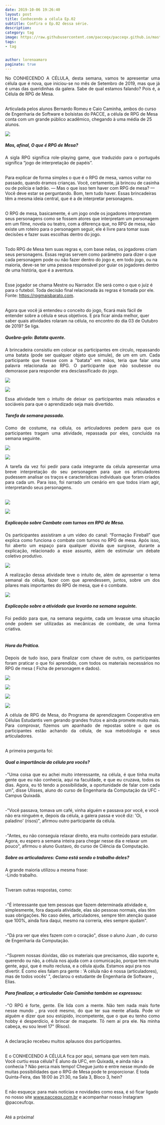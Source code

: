 ```yaml
---
date: 2019-10-06 19:26:40
layout: post
title: Conhecendo a célula Ep.02
subtitle: Confira o Ep.02 dessa série.
description: 
category: tag
image: https://raw.githubusercontent.com/pacceqx/pacceqx.github.io/master/assets/pic/2019-10-07/capa.png
tags:
- tag


author: lorenaamaro
paginate: true
---
```

<p style="text-align: justify">
No CONHECENDO A CÉLULA, desta semana, vamos te apresentar uma célula que é nova, que iniciou-se no mês de Setembro de 2019, mas que já é umas das queridinhas da galera. Sabe de qual estamos falando? Pois é, a Célula de RPG de Mesa.<br><br>

Articulada pelos alunos Bernardo Romeu e Caio Caminha, ambos do curso de Engenharia de Software e bolsistas do PACCE, a célula de RPG de Mesa conta com um grande público acadêmico, chegando à uma média de 25 alunos.<br>
</p>

![](https://raw.githubusercontent.com/pacceqx/pacceqx.github.io/master/assets/pic/2019-10-07/img1.png)


##### Mas, afinal, O que é RPG de Mesa? <br>
<p style="text-align: justify">
A sigla RPG significa role-playing game, que traduzido para o português significa “jogo de interpretação de papéis”.<br><br>

Para explicar de forma simples o que é o RPG de mesa, vamos voltar no passado, quando éramos crianças. Você, certamente, já brincou de casinha ou de polícia e ladrão. — Mas o que isso tem haver com RPG de mesa? — Você deve estar se perguntando. Bom, tem tudo haver. Essas brincadeiras têm a mesma ideia central, que é a de interpretar personagens.<br><br>

O RPG de mesa, basicamente, é um jogo onde os jogadores interpretam seus personagens como se fossem atores que interpretam um personagem em um filme, novela ou teatro, com a diferença que, no RPG de mesa, não existe um roteiro para o personagem seguir, ele é livre para tomar suas decisões e fazer suas escolhas dentro do jogo.<br><br>

Todo RPG de Mesa tem suas regras e, com base nelas, os jogadores criam seus personagens. Essas regras servem como parâmetro para dizer o que cada personagem pode ou não fazer dentro do jogo e, em todo jogo, ou na maioria, deve-se ter uma pessoa responsável por guiar os jogadores dentro de uma história, que é a aventura. <br><br>

Esse jogador se chama Mestre ou Narrador. Ele será como o que o juiz é para o futebol. Toda decisão final relacionada às regras é tomada por ele.<br>
Fonte: https://rpgmaisbarato.com. <br><br>

Agora que você já entendeu o conceito do jogo, ficará mais fácil de entender sobre a célula e seus objetivos. E pra ficar ainda melhor, quer saber quais atividades rolaram na célula, no encontro do dia 03 de Outubro de 2019? Se liga.<br>
</p>

##### Quebra-gelo: Batata quente.<br>
<p style="text-align: justify">
A brincadeira consistiu em colocar os participantes em círculo, repassando uma batata (pode ser qualquer objeto que simule), de um em um. Cada participante que tivesse com a "batata" em mãos, teria que falar uma palavra relacionada ao RPG. O participante que não soubesse ou demorasse para responder era desclassificado do jogo. <br>
</p>

![](https://raw.githubusercontent.com/pacceqx/pacceqx.github.io/master/assets/pic/2019-10-07/img2.png)

![](https://raw.githubusercontent.com/pacceqx/pacceqx.github.io/master/assets/pic/2019-10-07/img3.png)


<p style="text-align: justify">
Essa atividade tem o intuito de deixar os participantes mais relaxados e sociáveis para que o aprendizado seja mais divertido.<br>
</p>

##### Tarefa da semana passada.<br>
<p style="text-align: justify">
Como de costume, na célula, os articuladores pedem para que os participantes tragam uma atividade, repassada por eles, concluída na semana seguinte.<br>
</p>

![](https://raw.githubusercontent.com/pacceqx/pacceqx.github.io/master/assets/pic/2019-10-07/img4.png)

![](https://raw.githubusercontent.com/pacceqx/pacceqx.github.io/master/assets/pic/2019-10-07/img5.png)

<p style="text-align: justify">
A tarefa da vez foi pedir para cada integrante da célula apresentar uma breve interpretação do seu personagem para que os articuladores pudessem analisar os traços e características individuais que foram criados para cada um. Para isso, foi narrado um cenário em que todos iriam agir, interpretando seus personagens.<br><br>
</p>

![](https://raw.githubusercontent.com/pacceqx/pacceqx.github.io/master/assets/pic/22019-10-07/img6.png)

![](https://raw.githubusercontent.com/pacceqx/pacceqx.github.io/master/assets/pic/2019-10-07/img7.png)

##### Explicação sobre  Combate com turnos em RPG de Mesa. <br>
<p style="text-align: justify">
Os participantes assistiram a  um vídeo do canal: “Formação Fireball” que explica como funciona o combate com turnos no RPG de mesa. Após isso, foi aberto um espaço para qualquer dúvida que surgisse, durante a explicação, relacionado a esse assunto, além de estimular um debate coletivo produtivo. <br>
</p>

![](https://raw.githubusercontent.com/pacceqx/pacceqx.github.io/master/assets/pic/2019-10-07/img8.png)

<p style="text-align: justify">
A realização dessa atividade teve o intuito de, além de apresentar o tema semanal da célula, fazer com que aprendessem, juntos, sobre um dos pilares mais importantes do RPG de mesa, que é o combate.<br>

</p>

![](https://raw.githubusercontent.com/pacceqx/pacceqx.github.io/master/assets/pic/2019-10-07/img9.png)

##### Explicação sobre a atividade que levarão na semana seguinte.<br>
<p style="text-align: justify">
Foi pedido para que, na semana seguinte, cada um levasse uma situação onde podem ser utilizadas as mecânicas de combate, de uma forma criativa.<br><br>
</p>

##### Hora da Prática.<br>
<p style="text-align: justify">
Depois de tudo isso, para finalizar com chave de outro, os participantes foram praticar o que foi aprendido, com todos os materiais necessários no RPG de mesa ( Ficha de personagem 
 e dados).<br>
 </p>

![](https://raw.githubusercontent.com/pacceqx/pacceqx.github.io/master/assets/pic/2019-10-07/img10.png)

![](https://raw.githubusercontent.com/pacceqx/pacceqx.github.io/master/assets/pic/2019-10-07/img11.png)

![](https://raw.githubusercontent.com/pacceqx/pacceqx.github.io/master/assets/pic/2019-10-07/img12.png)

![](https://raw.githubusercontent.com/pacceqx/pacceqx.github.io/master/assets/pic/2019-10-07/img13.png)


<p style="text-align: justify">
A célula de RPG de Mesa, do Programa de aprendizagem Cooperativa em Células Estudantis vem gerando grandes frutos e ainda promete muito mais. Para comprovar, fizemos um apanhado de repostas sobre o  que os participantes estão achando da célula, de sua metodologia e seus articuladores.<br><br>

A primeira pergunta foi:
</p>

##### Qual a importância da célula pra vocês?<br>
<p style="text-align: justify">
-"Uma coisa que eu achei muito interessante, na célula, é que tinha muita gente que eu não conhecia, aqui na faculdade, e que eu cruzava, todos os dias. Agora, eu tô tendo a possibilidade, a oportunidade de falar com cada um", disse Ulisses, aluno do curso de  Engenharia da Computação da UFC - Campus Quixadá.<br><br>

-"Você passava, tomava um café, vinha alguém e passava por você, e você não era ninguém e, depois da célula, a galera passa e você diz:  'Oi, paladino' (risos)", afirmou outro participante da célula.<br><br>

-"Antes, eu não conseguia relaxar direito, era muito conteúdo para estudar. Agora, eu espero a semana inteira para chegar nesse dia e relaxar um pouco", afirmou o aluno Gustavo, do curso de Ciência da Computação.<br>
</p>


##### Sobre os articuladores: Como está sendo o trabalho deles?
<p style="text-align: justify">
A grande maioria utilizou a mesma frase:<br>
-Lindo trabalho.<br><br>

Tiveram outras respostas, como:<br><br>

-"É interessante que tem pessoas que fazem determinada atividade e, simplesmente, fora daquela atividade, elas são pessoas normais, elas têm suas obrigações. No caso deles, articuladores, sempre têm atenção quase que 100%, ainda fora daqui, mesmo na correria, eles sempre ajudam". <br><br>

-"Dá pra ver que eles fazem com o coração", disse o aluno Juan , do curso de Engenharia da Computação. <br><br>

-"Suprem nossas dúvidas, dão os materiais que precisamos, dão suporte e, querendo ou não, a célula nos ajuda com a comunicação, porque tem muita gente, aqui, que é muito reclusa, e a célula ajuda. Estamos aqui pra nos divertir. É como eles falam pra gente : 'A célula não é nossa (articuladores), mas de todos vocês' ", declarou o estudante de Engenharia de Software , Elias.<br>
</p>

##### Para finalizar, o articulador Caio Caminha também se expressou:<br>
<p style="text-align: justify">
-"O RPG é forte, gente. Ele lida com a mente. Não tem nada mais forte nesse mundo , pra você mesmo, do que ter sua mente afiada. Pode vir alguém e dizer que sou estúpido, incompetente, que o que eu tenho como hobby é desperdício, é brincar de maquete. Tô nem aí pra ele. Na minha cabeça, eu sou level 17" (Risos).<br><br>

A declaração recebeu muitos aplausos dos participantes.<br><br>

E o CONHECENDO A CÉLULA fica por aqui, semana que vem tem mais. Você curtiu essa célula? É aluno da UFC, em Quixadá, e ainda não a conhecia ? Não perca mais tempo! Chegue junto e entre nesse mundo de muitas possibilidades que o RPG de Mesa pode te proporcionar. É toda Quinta-Feira, das 18:00 às 21:30, na Sala 3, Bloco 3, hein?<br><br>

E não esqueça: para mais notícias e novidades como essa, é só ficar ligado no nosso site www.pacceqx.com.br e acompanhar nosso Instagram @pacceufcqx.
<br><br>

Até a próxima!<br><br>
</p>




